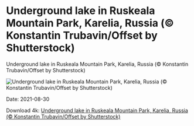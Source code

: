 # Underground lake in Ruskeala Mountain Park, Karelia, Russia (© Konstantin Trubavin/Offset by Shutterstock)

Underground lake in Ruskeala Mountain Park, Karelia, Russia (© Konstantin Trubavin/Offset by Shutterstock)

![Underground lake in Ruskeala Mountain Park, Karelia, Russia (© Konstantin Trubavin/Offset by Shutterstock)](https://bing.com/th?id=OHR.Ruskeala_EN-US2421855092_UHD.jpg&w=1024&h=576)

Date: 2021-08-30

Download 4k: [Underground lake in Ruskeala Mountain Park, Karelia, Russia (© Konstantin Trubavin/Offset by Shutterstock)](https://bing.com/th?id=OHR.Ruskeala_EN-US2421855092_UHD.jpg)

